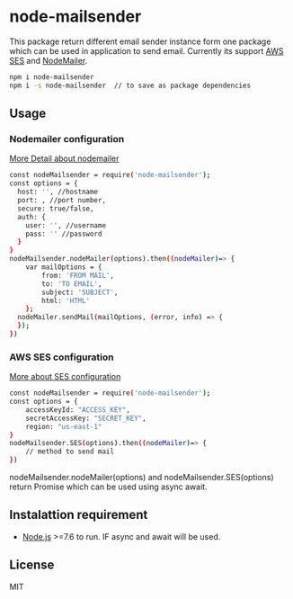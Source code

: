 # node-mailsender

This package return different email sender instance form one package which can be used in application to send email. Currently its support [AWS SES](https://docs.aws.amazon.com/AWSJavaScriptSDK/latest/AWS/SES.html) and [NodeMailer](https://nodemailer.com/about/).
```sh
npm i node-mailsender
npm i -s node-mailsender  // to save as package dependencies
```
## Usage
### Nodemailer configuration
[More Detail about nodemailer](https://nodemailer.com/about/)
```sh
const nodeMailsender = require('node-mailsender');
const options = {
  host: '', //hostname
  port: , //port number,
  secure: true/false,
  auth: {
    user: '', //username
    pass: '' //password
  }
}
nodeMailsender.nodeMailer(options).then((nodeMailer)=> {
    var mailOptions = {
        from: 'FROM MAIL',
        to: 'TO EMAIL',
        subject: 'SUBJECT',
        html: 'HTML'
    };
  nodeMailer.sendMail(mailOptions, (error, info) => {
  });
})
```
### AWS SES configuration
[More about SES configuration](https://docs.aws.amazon.com/AWSJavaScriptSDK/latest/AWS/SES.html)
```sh
const nodeMailsender = require('node-mailsender');
const options = {
    accessKeyId: "ACCESS_KEY",
    secretAccessKey: "SECRET_KEY",
    region: "us-east-1"
}
nodeMailsender.SES(options).then((nodeMailer)=> {
    // method to send mail
})
```
nodeMailsender.nodeMailer(options) and nodeMailsender.SES(options) return Promise which can be used using async await.
## Instalattion requirement
- [Node.js](https://nodejs.org/) >=7.6 to run. IF async and await will be used.

License
----
MIT

